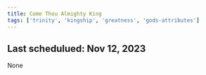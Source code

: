 ```yaml
---
title: Come Thou Almighty King
tags: ['trinity', 'kingship', 'greatness', 'gods-attributes']
---
```


## Last schedulued: Nov 12, 2023          

None
